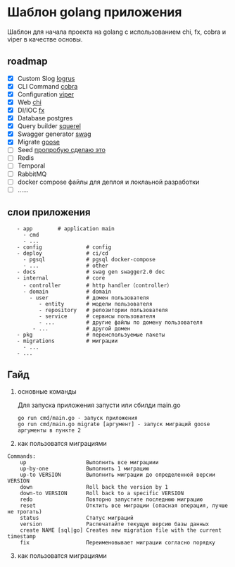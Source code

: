 # Шаблон golang приложения

Шаблон для начала проекта на golang с использованием chi, fx, cobra и viper в качестве основы.

## roadmap

- [X] Custom Slog [logrus](https://github.com/sirupsen/logrus)
- [X] CLI Command [cobra](https://github.com/spf13/cobra)
- [X] Configuration [viper](https://github.com/spf13/viper)
- [X] Web [chi](https://github.com/go-chi/chi/)
- [X] DI/IOC [fx](https://github.com/uber-go/fx)
- [X] Database postgres
- [X] Query builder [squerel](https://github.com/Masterminds/squirrel)
- [X] Swagger generator [swag](https://github.com/swaggo/swag)
- [X] Migrate [goose](https://github.com/pressly/goose)
- [ ] Seed [пропробую сделаю это](https://pressly.github.io/goose/blog/2021/no-version-migrations/#final-thoughts)
- [ ] Redis
- [ ] Temporal
- [ ] RabbitMQ
- [ ] docker compose файлы для деплоя и локлаьной разработки
- [ ] ......

## слои приложения

```shell
   - app        # application main
     - cmd
     - ... 
   - config              # config
   - deploy              # ci/cd
     - pgsql             # pgsql docker-compose
     - ...               # other     
   - docs                # swag gen swagger2.0 doc
   - internal            # core 
     - controller        # http handler（controller）
     - domain            # domain 
       - user            # домен пользователя 
          - entity       # модели пользователя 
          - repository   # репозитории пользователя 
          - service      # сервисы пользователя 
          - ...          # другие файлы по домену пользователя 
        - ...            # другой домен
   - pkg                 # переиспользуемые пакеты
   - migrations          # миграции
     - ... 
   - ...
```

## Гайд

1. основные команды

   Для запуска приложения запусти или сбилди main.go
   ```
   go run cmd/main.go - запуск приложения
   go run cmd/main.go migrate [аргумент] - запуск миграций goose аргументы в пункте 2
   ```
2. как пользоватся миграциями

```
Commands:
    up                   Выполнить все миграциии
    up-by-one            Выполнить 1 миграцию
    up-to VERSION        Выполнить миграции до определенной версии VERSION
    down                 Roll back the version by 1
    down-to VERSION      Roll back to a specific VERSION
    redo                 Повторно запустите последнюю миграцию
    reset                Отктить все миграции (опасная операция, лучше не трогать)
    status               Статус миграций
    version              Распечатайте текущую версию базы данных
    create NAME [sql|go] Creates new migration file with the current timestamp
    fix                  Переименовывает миграции согласно порядку
```

3. как пользоватся миграциями
